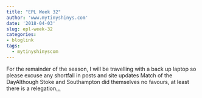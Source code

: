```yaml
---
title: "EPL Week 32"
author: 'www.mytinyshinys.com'
date: '2018-04-03'
slug: epl-week-32
categories:
- bloglink
tags:
  - mytinyshinyscom
---
```


For the remainder of the season, I will be travelling with a back up laptop so please excuse any shortfall in posts and site updates Match of the DayAlthough Stoke and Southampton did themselves no favours, at least there is a relegation[... <i class="fas fa-external-link-alt"></i>](https://www.mytinyshinys.com/2018/04/03/epl-week-32/)

